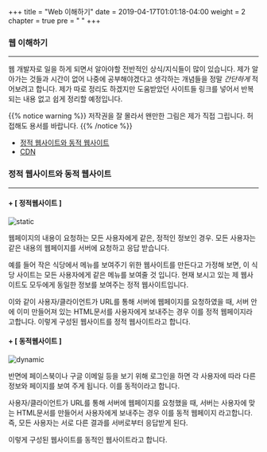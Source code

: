 +++
title = "Web 이해하기"
date = 2019-04-17T01:01:18-04:00
weight = 2
chapter = true
pre = "<i class='far fa-window-maximize'></i> "
+++

### 웹 이해하기
***
웹 개발자로 일을 하게 되면서 알아야할 전반적인 상식/지식들이 많이 있습니다.
제가 알아가는 것들과 시간이 없어 나중에 공부해야겠다고 생각하는 개념들을 정말 *_간단하게_* 적어보려고 합니다. 제가 따로 정리도 하겠지만 도움받았던 사이트들 링크를 넣어서 반복 되는 내용 없고 쉽게 정리할 예정입니다.

{{% notice warning %}}
저작권을 잘 몰라서 왠만한 그림은 제가 직접 그립니다. 허접해도 용서를 바랍니다.
{{% /notice %}}


+ [정적 웹사이트와 동적 웹사이트](#web-static-dynamic)
+ [CDN](#web-cdn)

<a name="web-static-dynamic"></a>
### 정적 웹사이트와 동적 웹사이트
___

#### + [ 정적웹사이트 ]

![static](https://drive.google.com/uc?id=1CfiAGV1gdUZsWI2oj8KIj8PMpsa_jmc3)

웹페이지의 내용이 요청하는 모든 사용자에게 같은, 정적인 정보인 경우.
모든 사용자는 같은 내용의 웹페이지를 서버에 요청하고 응답 받습니다.

예를 들어 작은 식당에서 메뉴를 보여주기 위한 웹사이트를 만든다고 가정해 보면, 이 식당 사이트는 모든 사용자에게 같은 메뉴를 보여줄 것 입니다.
현재 보시고 있는 제 웹사이트도 모두에게 동일한 정보를 보여주는 정적 웹사이트입니다.

이와 같이 사용자/클라이언트가 URL를 통해 서버에 웹페이지를 요청하였을 때, 서버 안에 이미 만들어져 있는 HTML문서를 사용자에게 보내주는 경우 이를 정적 웹페이지라고합니다.
이렇게 구성된 웹사이트를 정적 웹사이트라고 합니다.

#### + [ 동적웹사이트 ]

![dynamic](https://drive.google.com/uc?id=11838Y9_e506TSx2k1ThS7OH9szOOSMiu)

반면에 페이스북이나 구글 이메일 등을 보기 위해 로그인을 하면 각 사용자에 따라 다른 정보와 페이지를 보여 주게 됩니다.
이를 동적이라고 합니다.

사용자/클라이언트가 URL를 통해 서버에 웹페이지를 요청했을 때, 서버는 사용자에 맞는 HTML문서를 만들어서 사용자에게 보내주는 경우 이를 동적 웹페이지 라고합니다.
즉, 모든 사용자는 서로 다른 결과를 서버로부터 응답받게 된다.

이렇게 구성된 웹사이트를 동적인 웹사이트라고 합니다.


